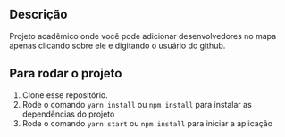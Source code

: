 ## Descrição

Projeto acadêmico onde você pode adicionar desenvolvedores no mapa apenas clicando sobre ele e digitando o usuário do github.

## Para rodar o projeto

1. Clone esse repositório.
2. Rode o comando `yarn install` ou `npm install` para instalar as dependências do projeto
3. Rode o comando `yarn start` ou `npm install` para iniciar a aplicação
